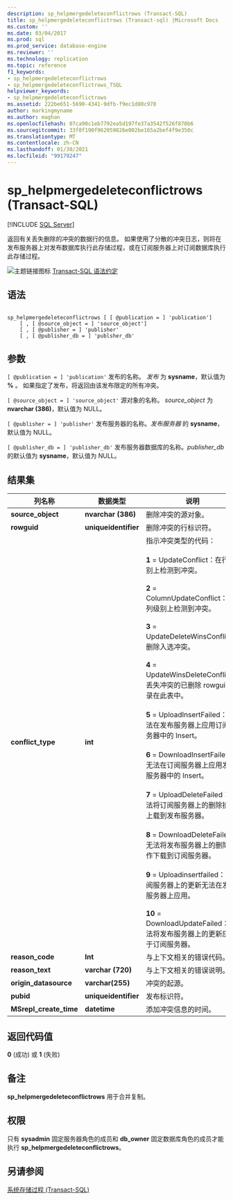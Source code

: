 ```yaml
---
description: sp_helpmergedeleteconflictrows (Transact-SQL)
title: sp_helpmergedeleteconflictrows (Transact-sql) |Microsoft Docs
ms.custom: ''
ms.date: 03/04/2017
ms.prod: sql
ms.prod_service: database-engine
ms.reviewer: ''
ms.technology: replication
ms.topic: reference
f1_keywords:
- sp_helpmergedeleteconflictrows
- sp_helpmergedeleteconflictrows_TSQL
helpviewer_keywords:
- sp_helpmergedeleteconflictrows
ms.assetid: 222be651-5690-4341-9dfb-f9ec1d80c970
author: markingmyname
ms.author: maghan
ms.openlocfilehash: 07ca90c1eb7792ea5d197fe37a3542f526f870b6
ms.sourcegitcommit: 33f0f190f962059826e002be165a2bef4f9e350c
ms.translationtype: MT
ms.contentlocale: zh-CN
ms.lasthandoff: 01/30/2021
ms.locfileid: "99179247"
---
```

# <a name="sp_helpmergedeleteconflictrows-transact-sql"></a>sp_helpmergedeleteconflictrows (Transact-SQL)
[!INCLUDE [SQL Server](../../includes/applies-to-version/sqlserver.md)]

  返回有关丢失删除的冲突的数据行的信息。 如果使用了分散的冲突日志，则将在发布服务器上对发布数据库执行此存储过程，或在订阅服务器上对订阅数据库执行此存储过程。  
  
 ![主题链接图标](../../database-engine/configure-windows/media/topic-link.gif "“主题链接”图标") [Transact-SQL 语法约定](../../t-sql/language-elements/transact-sql-syntax-conventions-transact-sql.md)  
  
## <a name="syntax"></a>语法  
  
```  
  
sp_helpmergedeleteconflictrows [ [ @publication = ] 'publication']  
    [ , [ @source_object = ] 'source_object']  
    [ , [ @publisher = ] 'publisher'  
    [ , [ @publisher_db = ] 'publsher_db'  
```  
  
## <a name="arguments"></a>参数  
`[ @publication = ] 'publication'` 发布的名称。 *发布* 为 **sysname**，默认值为 **%** 。 如果指定了发布，将返回由该发布限定的所有冲突。  
  
`[ @source_object = ] 'source_object'` 源对象的名称。 *source_object* 为 **nvarchar (386)**，默认值为 NULL。  
  
`[ @publisher = ] 'publisher'` 发布服务器的名称。*发布服务器* 的 **sysname**，默认值为 NULL。  
  
`[ @publisher_db = ] 'publisher_db'` 发布服务器数据库的名称。*publisher_db* 的默认值为 **sysname**，默认值为 NULL。  
  
## <a name="result-sets"></a>结果集  
  
|列名称|数据类型|说明|  
|-----------------|---------------|-----------------|  
|**source_object**|**nvarchar (386)**|删除冲突的源对象。|  
|**rowguid**|**uniqueidentifier**|删除冲突的行标识符。|  
|**conflict_type**|**int**|指示冲突类型的代码：<br /><br /> **1** = UpdateConflict：在行级别上检测到冲突。<br /><br /> **2** = ColumnUpdateConflict：在列级别上检测到冲突。<br /><br /> **3** = UpdateDeleteWinsConflict：删除入选冲突。<br /><br /> **4** = UpdateWinsDeleteConflict：丢失冲突的已删除 rowguid 记录在此表中。<br /><br /> **5** = UploadInsertFailed：无法在发布服务器上应用订阅服务器中的 Insert。<br /><br /> **6** = DownloadInsertFailed：无法在订阅服务器上应用发布服务器中的 Insert。<br /><br /> **7** = UploadDeleteFailed：无法将订阅服务器上的删除操作上载到发布服务器。<br /><br /> **8** = DownloadDeleteFailed：无法将发布服务器上的删除操作下载到订阅服务器。<br /><br /> **9** = Uploadinsertfailed：订阅服务器上的更新无法在发布服务器上应用。<br /><br /> **10** = DownloadUpdateFailed：无法将发布服务器上的更新应用于订阅服务器。|  
|**reason_code**|**Int**|与上下文相关的错误代码。|  
|**reason_text**|**varchar (720)**|与上下文相关的错误说明。|  
|**origin_datasource**|**varchar(255)**|冲突的起源。|  
|**pubid**|**uniqueidentifier**|发布标识符。|  
|**MSrepl_create_time**|**datetime**|添加冲突信息的时间。|  
  
## <a name="return-code-values"></a>返回代码值  
 **0** (成功) 或 **1** (失败)   
  
## <a name="remarks"></a>备注  
 **sp_helpmergedeleteconflictrows** 用于合并复制。  
  
## <a name="permissions"></a>权限  
 只有 **sysadmin** 固定服务器角色的成员和 **db_owner** 固定数据库角色的成员才能执行 **sp_helpmergedeleteconflictrows**。  
  
## <a name="see-also"></a>另请参阅  
 [系统存储过程 (Transact-SQL)](../../relational-databases/system-stored-procedures/system-stored-procedures-transact-sql.md)  
  
  
